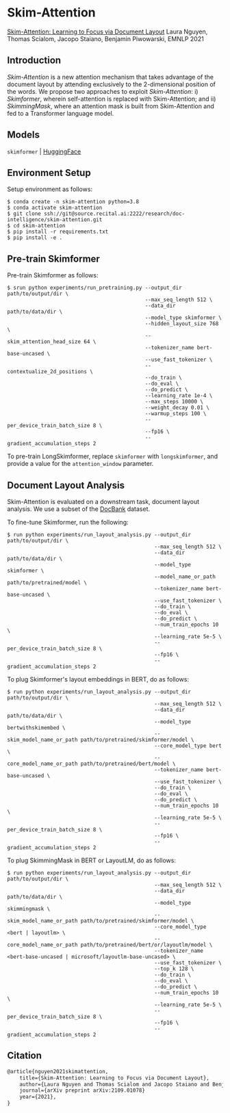 # Skim-Attention

[Skim-Attention: Learning to Focus via Document Layout](https://arxiv.org/abs/2109.01078) Laura Nguyen, Thomas Scialom, Jacopo Staiano, Benjamin Piwowarski, EMNLP 2021

## Introduction

*Skim-Attention* is a new attention mechanism that takes advantage of the document layout by attending exclusively to the 2-dimensional position of the words. We propose two approaches to exploit *Skim-Attention*: i) *Skimformer*, wherein self-attention is replaced with Skim-Attention; and ii) *SkimmingMask*, where an attention mask is built from Skim-Attention and fed to a Transformer language model.

## Models
`skimformer` | [HuggingFace](https://huggingface.co/nglaura/skimformer)

## Environment Setup

Setup environment as follows:

~~~shell
$ conda create -n skim-attention python=3.8
$ conda activate skim-attention
$ git clone ssh://git@source.recital.ai:2222/research/doc-intelligence/skim-attention.git
$ cd skim-attention
$ pip install -r requirements.txt
$ pip install -e .
~~~

## Pre-train Skimformer 

Pre-train Skimformer as follows:

~~~
$ srun python experiments/run_pretraining.py --output_dir path/to/output/dir \
                                             --max_seq_length 512 \
                                             --data_dir path/to/data/dir \
                                             --model_type skimformer \
                                             --hidden_layout_size 768 \
                                             --skim_attention_head_size 64 \
                                             --tokenizer_name bert-base-uncased \
                                             --use_fast_tokenizer \
                                             --contextualize_2d_positions \
                                             --do_train \
                                             --do_eval \
                                             --do_predict \
                                             --learning_rate 1e-4 \
                                             --max_steps 10000 \
                                             --weight_decay 0.01 \
                                             --warmup_steps 100 \
                                             --per_device_train_batch_size 8 \
                                             --fp16 \
                                             --gradient_accumulation_steps 2 
~~~

To pre-train LongSkimformer, replace `skimformer` with `longskimformer`, and provide a value for the `attention_window` parameter.

## Document Layout Analysis

Skim-Attention is evaluated on a downstream task, document layout analysis. We use a subset of the [DocBank](https://doc-analysis.github.io/docbank-page/index.html) dataset.

To fine-tune Skimformer, run the following:

~~~shell
$ run python experiments/run_layout_analysis.py --output_dir path/to/output/dir \
                                                --max_seq_length 512 \
                                                --data_dir path/to/data/dir \
                                                --model_type skimformer \
                                                --model_name_or_path path/to/pretrained/model \
                                                --tokenizer_name bert-base-uncased \
                                                --use_fast_tokenizer \
                                                --do_train \
                                                --do_eval \
                                                --do_predict \
                                                --num_train_epochs 10 \
                                                --learning_rate 5e-5 \
                                                --per_device_train_batch_size 8 \
                                                --fp16 \
                                                --gradient_accumulation_steps 2 
~~~

To plug Skimformer's layout embeddings in BERT, do as follows:

~~~shell
$ run python experiments/run_layout_analysis.py --output_dir path/to/output/dir \
                                                --max_seq_length 512 \
                                                --data_dir path/to/data/dir \
                                                --model_type bertwithskimembed \
                                                --skim_model_name_or_path path/to/pretrained/skimformer/model \
                                                --core_model_type bert \
                                                --core_model_name_or_path path/to/pretrained/bert/model \
                                                --tokenizer_name bert-base-uncased \
                                                --use_fast_tokenizer \
                                                --do_train \
                                                --do_eval \
                                                --do_predict \
                                                --num_train_epochs 10 \
                                                --learning_rate 5e-5 \
                                                --per_device_train_batch_size 8 \
                                                --fp16 \
                                                --gradient_accumulation_steps 2 
~~~

To plug SkimmingMask in BERT or LayoutLM, do as follows:

~~~shell
$ run python experiments/run_layout_analysis.py --output_dir path/to/output/dir \
                                                --max_seq_length 512 \
                                                --data_dir path/to/data/dir \
                                                --model_type skimmingmask \
                                                --skim_model_name_or_path path/to/pretrained/skimformer/model \
                                                --core_model_type <bert | layoutlm> \
                                                --core_model_name_or_path path/to/pretrained/bert/or/layoutlm/model \
                                                --tokenizer_name <bert-base-uncased | microsoft/layoutlm-base-uncased> \
                                                --use_fast_tokenizer \
                                                --top_k 128 \
                                                --do_train \
                                                --do_eval \
                                                --do_predict \
                                                --num_train_epochs 10 \
                                                --learning_rate 5e-5 \
                                                --per_device_train_batch_size 8 \
                                                --fp16 \
                                                --gradient_accumulation_steps 2 
~~~

## Citation

``` latex
@article{nguyen2021skimattention,
    title={Skim-Attention: Learning to Focus via Document Layout}, 
    author={Laura Nguyen and Thomas Scialom and Jacopo Staiano and Benjamin Piwowarski},
    journal={arXiv preprint arXiv:2109.01078}
    year={2021},
}
```
